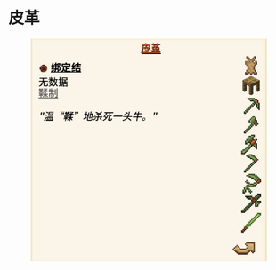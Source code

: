 # 皮革

<figure><img src="../../.gitbook/assets/屏幕截图 2025-03-03 165632.png" alt=""><figcaption></figcaption></figure>
